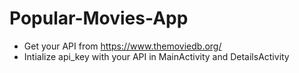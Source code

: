 # Popular-Movies-App

- Get your API from https://www.themoviedb.org/
- Intialize api_key with your API in MainActivity and DetailsActivity
